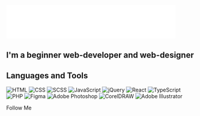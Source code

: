 [![Header](https://github.com/DDInside4life/DDInside4life/blob/main/assets/logo%2023.svg)](https://ddinside4life.github.io/My-Web-Page/index.html)

## I'm a beginner web-developer and web-designer

## Languages and Tools

![HTML](https://img.shields.io/badge/-HTML-151515?style=for-the-badge&logo=HTML5)
![CSS](https://img.shields.io/badge/-CSS-151515?style=for-the-badge&logo=CSS3&logoColor=0277BD)
![SCSS](https://img.shields.io/badge/-SCSS-151515?style=for-the-badge&logo=SASS)
![JavaScript](https://img.shields.io/badge/-JavaScript-151515?style=for-the-badge&logo=JavaScript)
![jQuery](https://img.shields.io/badge/-jQuery-151515?style=for-the-badge&logo=jQuery)
![React](https://img.shields.io/badge/-React-151515?style=for-the-badge&logo=React)
![TypeScript](https://img.shields.io/badge/-TypeScript-151515?style=for-the-badge&logo=TypeScript)
![PHP](https://img.shields.io/badge/-PHP-151515?style=for-the-badge&logo=PHP)
![Figma](https://img.shields.io/badge/-Figma-151515?style=for-the-badge&logo=Figma)
![Adobe Photoshop](https://img.shields.io/badge/-Adobe_Photoshop-151515?style=for-the-badge&logo=AdobePhotoshop)
![CorelDRAW](https://img.shields.io/badge/-CorelDRAW-151515?style=for-the-badge&logo=CorelDRAW)
![Adobe Illustrator](https://img.shields.io/badge/-Adobe_Illustrator-151515?style=for-the-badge&logo=AdobeIllustrator)

Follow Me
